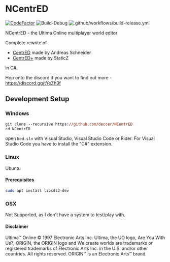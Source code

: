 # NCentrED
[![CodeFactor](https://www.codefactor.io/repository/github/deccer/ncentred/badge)](https://www.codefactor.io/repository/github/deccer/ncentred)
![Build-Debug](https://github.com/deccer/NCentrED/workflows/Build-Debug/badge.svg)
![.github/workflows/build-release.yml](https://github.com/deccer/NCentrED/workflows/.github/workflows/build-release.yml/badge.svg)

NCentrED - the Ultima Online multiplayer world editor

Complete rewrite of
- [CentrED](https://redmine.aksdb.de/projects/centred/wiki/CentrED) made by Andreas Schneider
- [CentrED+](https://uo.wzk.cz/centred-plus/) made by StaticZ

 in C#.

Hop onto the discord if you want to find out more - https://discord.gg/tYeZh3f

## Development Setup

### Windows

```ps
git clone --recursive https://github.com/deccer/NCentrED
cd NCentrED
```

open `Ned.sln` with Visual Studio, Visual Studio Code or Rider.
For Visual Studio Code you have to install the "C#" extension.

### Linux

Ubuntu

#### Prerequisites
```bash
sudo apt install libsdl2-dev
```

### OSX

Not Supported, as I don't have a system to test/play with.

#### Disclaimer
Ultima™ Online © 1997 Electronic Arts Inc. Ultima, the UO logo, Are You With Us?, ORIGIN, the ORIGIN logo and We create worlds are trademarks or registered trademarks of Electronic Arts Inc. in the U.S. and/or other countries. All rights reserved. ORIGIN™ is an Electronic Arts™ brand.

